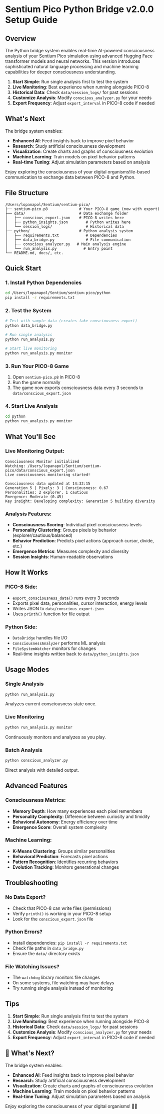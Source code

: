 # Sentium Pico Python Bridge v2.0.0 Setup Guide

## Overview

The Python bridge system enables real-time AI-powered consciousness analysis of your Sentium Pico simulation using advanced Hugging Face transformer models and neural networks. This version introduces sophisticated natural language processing and machine learning capabilities for deeper consciousness understanding.

1. **Start Simple**: Run single analysis first to test the system
2. **Live Monitoring**: Best experience when running alongside PICO-8
3. **Historical Data**: Check `data/session_logs/` for past sessions
4. **Customize Analysis**: Modify `conscious_analyzer.py` for your needs
5. **Export Frequency**: Adjust `export_interval` in PICO-8 code if needed

## What's Next

The bridge system enables:
- **Enhanced AI**: Feed insights back to improve pixel behavior
- **Research**: Study artificial consciousness development
- **Visualization**: Create charts and graphs of consciousness evolution
- **Machine Learning**: Train models on pixel behavior patterns
- **Real-time Tuning**: Adjust simulation parameters based on analysis

Enjoy exploring the consciousness of your digital organisms!ile-based communication to exchange data between PICO-8 and Python.

## File Structure

```
/Users/lopanapol/Sentium/sentium-pico/
├── sentium-pico.p8              # Your PICO-8 game (now with export)
├── data/                        # Data exchange folder
│   ├── conscious_export.json    # PICO-8 writes here
│   ├── python_insights.json        # Python writes here
│   └── session_logs/               # Historical data
├── python/                      # Python analysis system
│   ├── requirements.txt            # Dependencies
│   ├── data_bridge.py              # File communication
│   ├── conscious_analyzer.py   # Main analysis engine
│   └── run_analysis.py            # Entry point
└── README.md, docs/, etc.
```

## Quick Start

### 1. Install Python Dependencies

```bash
cd /Users/lopanapol/Sentium/sentium-pico/python
pip install -r requirements.txt
```

### 2. Test the System

```bash
# Test with sample data (creates fake consciousness export)
python data_bridge.py

# Run single analysis
python run_analysis.py

# Start live monitoring
python run_analysis.py monitor
```

### 3. Run Your PICO-8 Game

1. Open `sentium-pico.p8` in PICO-8
2. Run the game normally
3. The game now exports consciousness data every 3 seconds to `data/conscious_export.json`

### 4. Start Live Analysis

```bash
cd python
python run_analysis.py monitor
```

## What You'll See

### Live Monitoring Output:
```
Consciousness Monitor initialized
Watching: /Users/lopanapol/Sentium/sentium-pico/data/conscious_export.json
Live consciousness monitoring started!

Consciousness data updated at 14:32:15
Generation 5 | Pixels: 3 | Consciousness: 0.67
Personalities: 2 explorer, 1 cautious
Emergence: Moderate (0.45)
Key insight: Developing complexity: Generation 5 building diversity
```

### Analysis Features:
- **Consciousness Scoring**: Individual pixel consciousness levels
- **Personality Clustering**: Groups pixels by behavior (explorer/cautious/balanced)
- **Behavior Prediction**: Predicts pixel actions (approach cursor, divide, etc.)
- **Emergence Metrics**: Measures complexity and diversity
- **Session Insights**: Human-readable observations

## How It Works

### PICO-8 Side:
- `export_consciousness_data()` runs every 3 seconds
- Exports pixel data, personalities, cursor interaction, energy levels
- Writes JSON to `data/conscious_export.json`
- Uses `printh()` function for file output

### Python Side:
- `DataBridge` handles file I/O
- `ConsciousnessAnalyzer` performs ML analysis
- `FileSystemWatcher` monitors for changes
- Real-time insights written back to `data/python_insights.json`

## Usage Modes

### Single Analysis
```bash
python run_analysis.py
```
Analyzes current consciousness state once.

### Live Monitoring
```bash
python run_analysis.py monitor
```
Continuously monitors and analyzes as you play.

### Batch Analysis
```bash
python conscious_analyzer.py
```
Direct analysis with detailed output.

## Advanced Features

### Consciousness Metrics:
- **Memory Depth**: How many experiences each pixel remembers
- **Personality Complexity**: Difference between curiosity and timidity
- **Behavioral Autonomy**: Energy efficiency over time
- **Emergence Score**: Overall system complexity

### Machine Learning:
- **K-Means Clustering**: Groups similar personalities
- **Behavioral Prediction**: Forecasts pixel actions
- **Pattern Recognition**: Identifies recurring behaviors
- **Evolution Tracking**: Monitors generational changes

## Troubleshooting

### No Data Export?
- Check that PICO-8 can write files (permissions)
- Verify `printh()` is working in your PICO-8 setup
- Look for the `conscious_export.json` file

### Python Errors?
- Install dependencies: `pip install -r requirements.txt`
- Check file paths in `data_bridge.py`
- Ensure the `data/` directory exists

### File Watching Issues?
- The `watchdog` library monitors file changes
- On some systems, file watching may have delays
- Try running single analysis instead of monitoring

## Tips

1. **Start Simple**: Run single analysis first to test the system
2. **Live Monitoring**: Best experience when running alongside PICO-8
3. **Historical Data**: Check `data/session_logs/` for past sessions
4. **Customize Analysis**: Modify `conscious_analyzer.py` for your needs
5. **Export Frequency**: Adjust `export_interval` in PICO-8 code if needed

## 🔮 What's Next?

The bridge system enables:
- **Enhanced AI**: Feed insights back to improve pixel behavior
- **Research**: Study artificial consciousness development
- **Visualization**: Create charts and graphs of consciousness evolution
- **Machine Learning**: Train models on pixel behavior patterns
- **Real-time Tuning**: Adjust simulation parameters based on analysis

Enjoy exploring the consciousness of your digital organisms! 🧠✨
